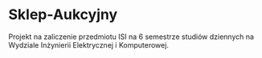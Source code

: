 # Sklep-Aukcyjny
Projekt na zaliczenie przedmiotu ISI na 6 semestrze studiów dziennych na Wydziale Inżynierii Elektrycznej i Komputerowej.
